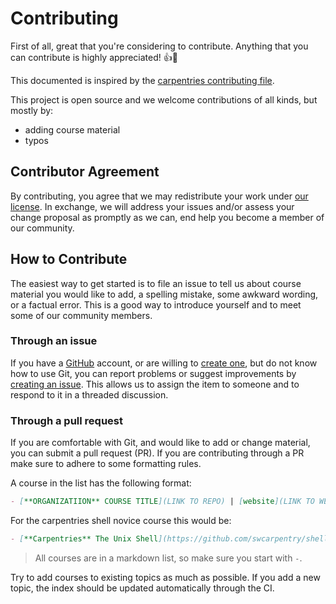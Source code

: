 # Contributing

First of all, great that you're considering to contribute. Anything that you can contribute is highly appreciated! :thumbsup::tada:

This documented is inspired by the [carpentries contributing file](https://github.com/carpentries/lesson-example/blob/main/CONTRIBUTING.md). 

This project is open source and we welcome contributions of all kinds, but mostly by:

- adding course material
- typos

## Contributor Agreement

By contributing, you agree that we may redistribute your work under [our license](LICENSE.md). In exchange, we will address your issues and/or assess your change proposal as promptly as we can, end help you become a member of our community.

## How to Contribute

The easiest way to get started is to file an issue to tell us about course material you would like to add, a spelling mistake, some awkward wording, or a factual error. This is a good way to introduce yourself and to meet some of our community members.

### Through an issue

If you have a [GitHub](https://github.com/) account, or are willing to [create one](https://github.com/join), but do not know how to use Git, you can report problems or suggest improvements by [creating an issue](https://github.com/sib-swiss/training-collection/issues). This allows us to assign the item to someone and to respond to it in a threaded discussion.

### Through a pull request

If you are comfortable with Git, and would like to add or change material,  you can submit a pull request (PR). If you are contributing through a PR make sure to adhere to some formatting rules.

A course in the list has the following format:

```md
- [**ORGANIZATIION** COURSE TITLE](LINK TO REPO) | [website](LINK TO WEBSITE)
```

For the carpentries shell novice course this would be:

```md
- [**Carpentries** The Unix Shell](https://github.com/swcarpentry/shell-novice) | [website](https://swcarpentry.github.io/shell-novice/)
```


> All courses are in a markdown list, so make sure you start with `-`.

Try to add courses to existing topics as much as possible. If you add a new topic, the index should be updated automatically through the CI. 